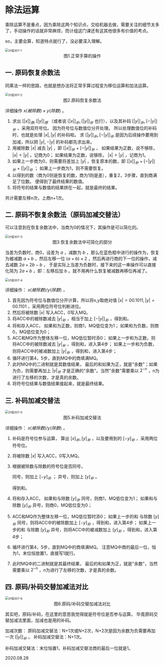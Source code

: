 # 除法运算

乘除运算不是重点，因为乘除这两个知识点，交给机器去做，需要关注的细节太多了，手动操作的话就非常麻烦，而计组这门课还有这其他很多有价值的考点。

so，主要会算，知道特点就行了，没必要深入理解。

<img src="计组307-1.png" alt="计组307-1" style="zoom:67%;" />

<center>图1.正常手算的操作</center>

## 一. 原码恢复余数法

同乘法一样的思路，也就是想办法将正常手算过程变为移位运算和加法运算。

<img src="计组307-2.png" alt="计组307-2" style="zoom:67%;" />

<center>图2.原码恢复余数法</center>

详细操作 $x(被除数)\times y(除数)$ 。

1. 求出 $[|x|]_{原},[|y|]_{原}$ （或者说 $[|x|]_{补},[|y|]_{补}$ 也行），以及其补码 $[|y|]_{补},[-|y|]_{补}$ ，采用双符号位。
   因为符号位与数值位分开处理。
   所以处理数值位的补码时，也就是处理 $|x|,|y|$ 的补码啦。
   求 $[|y|]_{补},[-|y|]_{补}$ 是因为后续操作要用到加减，所以把 $|y|,-|y|$ 的补码都先求出来。
2. 用被除数 $|x|$ 减去 $|y|$ ，即 $[|x|]_{补}+[-|y|]_{补}$ ，
   如果结果为正数，说不够除， $|x|<|y|$ ，记商为0；
   如果结果为正数，说够除， $|x|>|y|$ ，记商为1。
3. 如果上一步商为0，则需要将差加上 $|y|$ ，恢复原本的数，即 $[|x|]_{补}+[-|y|]_{补}+[|y|]_{补}$ ；
   如果上一步商为1，则不需要恢复。
4. 以得到的数（商为0则是恢复的数，商为1则是差），重复2，3步骤，直到商满足了位数。
   便得到了最终结果的数值。
5. 将符号的结果与数值的结果拼在一起，就是最终的结果。

共计需要左移n次，上商n+1次。 

## 二. 原码不恢复余数法（原码加减交替法）

可以注意到在恢复余数法中，当商为0的情况下，其操作是可以简化的。

<img src="计组307-3.png" alt="计组307-3" style="zoom:67%;" />

<center>图3.恢复余数法中可简化的部分</center>

当差为负数时，商0，设差为 $a$ ，减数为 $b$ ，那么在蓝色框中进行的操作为，恢复为被减数 $a+b$ ，然后左移一位 $(a+b)\times 2$ ，然后再进行商的下一位的操作，减去减数 $2a+2b-b$ ，
于是实际上当差为负数时，接下来的这一串操作可以直接化简为 $2a+b$ ，即：左移后加 $b$ 。就不用再什么恢复被减数再移位再减了。

<img src="计组307-4.png" alt="计组307-4" style="zoom:67%;" />

详细操作： $x(被除数)/y(除数)$ ，

1. 首先因为符号位与数值位分开计算，所以将x,y取绝对值 $|x|=00.1011,|y|=00.1101$ ，采用两位符号位判断进位。
2. 然后将被除数 $|x|$ 写入ACC，0写入MQ。
3. 将ACC中的被除数减去 $|y|_{补}$ ，相当于加上 $[-|y|]_{补}$ ，得到和。
4. 将和存入ACC，
   如果和为正数，则商1，MQ低位变为1；
   如果和为负数，则商0，MQ低位变为0；
5. ACC和MQ作为整体左移一位，MQ低位暂时添0；
   如果上一步和为正数，则将ACC中的被除数减去 $|y|_{补}$ ，得到和，进入第4步；
   如果上一步和为负数，则将ACC中的被减数加上 $|y|_{补}$ ，得到和，进入第4步；
6. 循环进行第4，5步，直到MQ中的商填满MQ。
7. 此时MQ中的二进制就是其数值结果，
   最后的和如果为正，就是"余数"；如果为负，则需要再加上 $|y|_{补}$ 才是正确的"余数"。当然"余数"需要乘以 $2^{-n}$ ，n为进行了左移的次数，才是真的余数。
8. 将符号位结果与数值结果接起来，就是最终结果。

## 三. 补码加减交替法

<img src="计组307-5.png" alt="计组307-5" style="zoom:67%;" />

<center>图5.补码加减交替法</center>

详细操作： $x(被除数)/y(除数)$ ，

1. 补码是符号位参与运算，
   算出 $[x]_{补},[y]_{补}$ ，以及要用到的 $[-y]_{补}$ ，采用两位符号位。
   
2. 将被除数 $|x|$ 写入ACC，0写入MQ。

3. 根据被除数与除数的符号位是否同号，

   同号，则加上 $[-y]_{补}$ ；
   异号，则加上 $[y]_{补}$ 。

   得到和。

4. 将和存入ACC，
   如果和与除数 $[y]_{补}$ 同号，则商1，MQ低位变为1；
   如果和与除数 $[y]_{补}$ 异号，则商0，MQ低位变为0；

5. ACC和MQ作为整体左移一位，MQ低位暂时添0；
   如果上一步的和 与除数 $[y]_{补}$ 同号，则将ACC中的被除数加上 $[-y]_{补}$ ，得到和，进入第4步；
   如果上一步的和 与除数 $[y]_{补}$ 异号，则将ACC中的被减数加上 $[y]_{补}$ ，得到和，进入第4步；

6. 循环进行第4，5步，直到MQ中的商填满MQ。
   注意MQ中商的最后一位，恒为1，末位恒放置1，直接写1就行。

7. 此时MQ中的二进制就是其最终结果，
   最后的和如果为正，就是"余数"，当然需要乘以 $2^{-n}$ ，n为进行了左移的次数，才是真的余数。

## 四. 原码/补码交替加减法对比

<img src="计组307-6.png" alt="计组307-6" style="zoom:67%;" />

<center>图6.原码/补码交替加减法对比</center>

其实吧，原码/补码，在这里的意思我觉得就是符号位是否参与运算。
毕竟原码交替加减法里面，加减也是用的补码。

加减次数：
原码加减交替法：N+1次或N+2次，N+2次是因为余数为负需要再加一次 $[|y|]_{补}$ 。
补码加减交替法：N+1次。

补码加减交替法：末位恒置1，补码加减交替法商的最后一位就是1。

2020.08.28